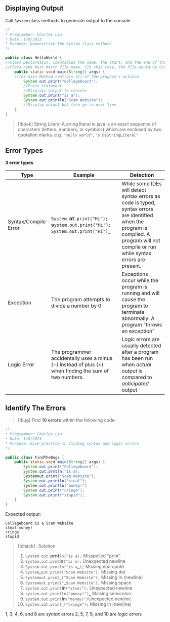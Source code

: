 ## Displaying Output

Call `System` class methods to generate output to the console

```java
/*
* Programmer: Charles Liu
* Date: 1/8/2023
* Purpose: Demonstrate the System class methods
*/

public class HelloWorld { 
//Class Declaration, identifies the name, the start, and the end of the class.
//Class name must match file name. (In this case, the file would be called HelloWorld.java)
	public static void main(String[] args) { 
	//the main Method controls all of the program's actions
		System.out.print("Collegeboard"); 
		//Print statement
		//Displays output to console
		System.out.print("is a");
		System.out.println("Scam Website");
		//Display output but then go to next line
	}
}
```

>[!book] String Literal
A string literal in java is an exact sequence of characters (letters, numbers, or symbols) which are enclosed by two quotation marks.
e.g. `"hello world"`, `"$!@$StringLiteral"`

## Error Types

**3 error types**

| **Type** | **Example** | **Detection** |
| --- | --- | --- |
|  Syntax/Compile Error | `System.`**ot**`.print("Hi");` **s**`ystem.out.print("Hi");` `System.out.print("Hi")`**\_**| While some IDEs will detect syntax errors as code is typed, syntax errors are identified when the program is compiled. A program will not compile or run while syntax errors are present. |
| Exception | The program attempts to divide a number by 0 | Exceptions occur while the program is running and will cause the program to terminate abnormally. A program "throws an exception" |
| Logic Error | The programmer accidentally uses a minus (-) instead of plus (+) when finding the sum of two numbers. | Logic errors are usually detected after a program has been run when *actual* output is compared to *anticipated* output |

## Identify The Errors

>[!bug] Find **10 errors** within the following code: 
```java
/*
* Programmer: Charles Liu
* Date: 1/8/2023
* Purpose: Give practice in finding syntax and logic errors
*/

public class FindTheBugs { 
	public static void main(String[] args) { 
		System.out.print("Collegeboard"); 
		System.out.prntln("is a);
		Systemout.print("Scam Website");
		System.out.println("steal");
		system.out.println("money!")
		System.out.print("cringe");
		System.out.print("stupid");
	}
}
```

Expected output:
```
Collegeboard is a Scam Website
steal money!
cringe
stupid
```

>[!check]- Solution
>1. `System.out.`**prnt**`ln("is a);` Misspelled "print"
>2. `System.out.prnt`**ln**`("is a);` Unexpected newline
>3. `System.out.prntln("is a`**\_**`);` Missing end quote
>4. `System`**\_**`out.print("Scam Website");` Missing dot
>5.  `Systemout.print`**\_**`("Scam Website");` Missing ln (newline)
>6. `Systemout.print("`**\_**`Scam Website");` Missing space
>7. `System.out.print`**ln**`("steal");` Unexpected newline
>8. `system.out.println("money!")`**\_** Missing semicolon
>9. `system.out.print`**ln**`("money!")`Unexpected newline
>10. `system.out.print`**\_**`("cringe");` Missing ln (newline)
>
1, 3, 4, 6, and 8 are *syntax* errors
2, 5, 7, 9, and 10 are *logic* errors

